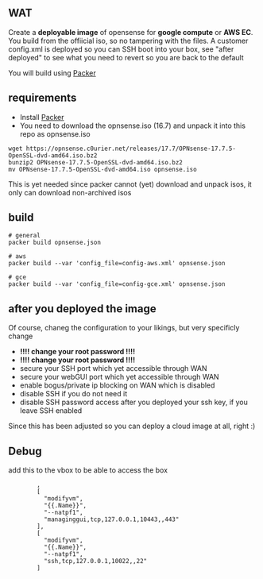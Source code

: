 ## WAT

Create a **deployable image** of opensense for **google compute** or **AWS EC**.
You build from the offiicial iso, so no tampering with the files. A customer config.xml is deployed so you can SSH
boot into your box, see "after deployed" to see what you need to revert so you are back to the default

You will build using [Packer](https://www.packer.io/docs/installation.html)

## requirements
 - Install [Packer](https://www.packer.io/docs/installation.html)
 - You need to download the opnsense.iso (16.7) and unpack it into this repo as opnsense.iso
 
```
wget https://opnsense.c0urier.net/releases/17.7/OPNsense-17.7.5-OpenSSL-dvd-amd64.iso.bz2
bunzip2 OPNsense-17.7.5-OpenSSL-dvd-amd64.iso.bz2
mv OPNsense-17.7.5-OpenSSL-dvd-amd64.iso opnsense.iso
```

This is yet needed since packer cannot (yet) download and unpack isos, it only can download non-archived isos

## build

    # general
    packer build opnsense.json
    
    # aws
    packer build --var 'config_file=config-aws.xml' opnsense.json 

    # gce
    packer build --var 'config_file=config-gce.xml' opnsense.json 
    
    
## after you deployed the image

Of course, chaneg the configuration to your likings, but very specificly change

 - **!!!! change your root password !!!!**
 - **!!!! change your root password !!!!**
 - secure your SSH port which yet accessible through WAN
 - secure your webGUI port which yet accessible through WAN
 - enable bogus/private ip blocking on WAN which is disabled
 - disable SSH if you do not need it
 - disable SSH password access after you deployed your ssh key, if you leave SSH enabled

Since this has been adjusted so you can deploy a cloud image at all, right :)

## Debug

add this to the vbox to be able to access the box

```
		,
        [
          "modifyvm",
          "{{.Name}}",
          "--natpf1",
          "managinggui,tcp,127.0.0.1,10443,,443"
        ],
        [
          "modifyvm",
          "{{.Name}}",
          "--natpf1",
          "ssh,tcp,127.0.0.1,10022,,22"
        ]
```